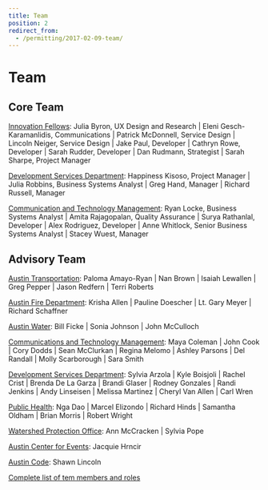 ```yaml
---
title: Team
position: 2
redirect_from:
  - /permitting/2017-02-09-team/
---
```


# Team

## Core Team

[Innovation Fellows](https://cityofaustin.github.io/innovation-fellows/):
Julia Byron, UX Design and Research | Eleni Gesch-Karamanlidis, Communications | Patrick McDonnell, Service Design | Lincoln Neiger, Service Design | Jake Paul, Developer | Cathryn Rowe, Developer | Sarah Rudder, Developer | Dan Rudmann, Strategist | Sarah Sharpe, Project Manager

[Development Services Department](http://austintexas.gov/department/development-services):
Happiness Kisoso, Project Manager | Julia Robbins, Business Systems Analyst | Greg Hand, Manager | Richard Russell, Manager

[Communication and Technology Management](https://www.austintexas.gov/techreport/communications-and-technology-management):
Ryan Locke, Business Systems Analyst | Amita Rajagopalan, Quality Assurance | Surya Rathanlal, Developer | Alex Rodriguez, Developer | Anne Whitlock, Senior Business Systems Analyst | Stacey Wuest, Manager

## Advisory Team

[Austin Transportation](http://www.austintexas.gov/department/transportation):
Paloma Amayo-Ryan | Nan Brown | Isaiah Lewallen | Greg Pepper | Jason Redfern | Terri Roberts

[Austin Fire Department](http://www.austintexas.gov/department/fire):
Krisha Allen | Pauline Doescher | Lt. Gary Meyer | Richard Schaffner

[Austin Water](http://www.austintexas.gov/department/water):
Bill Ficke | Sonia Johnson | John McCulloch

[Communications and Technology Management](https://www.austintexas.gov/techreport/communications-and-technology-management):
Maya Coleman | John Cook | Cory Dodds | Sean McClurkan | Regina Melomo | Ashley Parsons | Del Randall | Molly Scarborough | Sara Smith

[Development Services Department](http://austintexas.gov/department/development-services):
Sylvia Arzola | Kyle Boisjoli | Rachel Crist | Brenda De La Garza | Brandi Glaser | Rodney Gonzales | Randi Jenkins | Andy Linseisen | Melissa Martinez | Cheryl Van Allen | Carl Wren

[Public Health](http://www.austintexas.gov/department/health):
Nga Dao | Marcel Elizondo | Richard Hinds | Samantha Oldham | Brian Morris | Robert Wright

[Watershed Protection Office](http://www.austintexas.gov/department/watershed-protection):
Ann McCracken | Sylvia Pope

[Austin Center for Events](https://austintexas.gov/department/special-event-permits):
Jacquie Hrncir

[Austin Code](http://www.austintexas.gov/department/code):
Shawn Lincoln

[Complete list of tem members and roles](https://docs.google.com/spreadsheets/d/1sJK6sR7rypTE4I4RHpJd7_nKU6wn3iIbil72PBB1gDc/edit?usp=drive_web)
